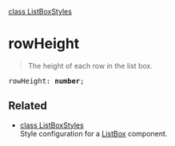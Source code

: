 [class ListBoxStyles](ListBoxStyles.md)

# rowHeight

> The height of each row in the list box.

<pre class="docgen_signature">rowHeight: <b>number</b>;</pre>

## Related

- [<!--{ref:class}-->class ListBoxStyles](ListBoxStyles.md) \
    Style configuration for a [ListBox](ListBox.md) component.

